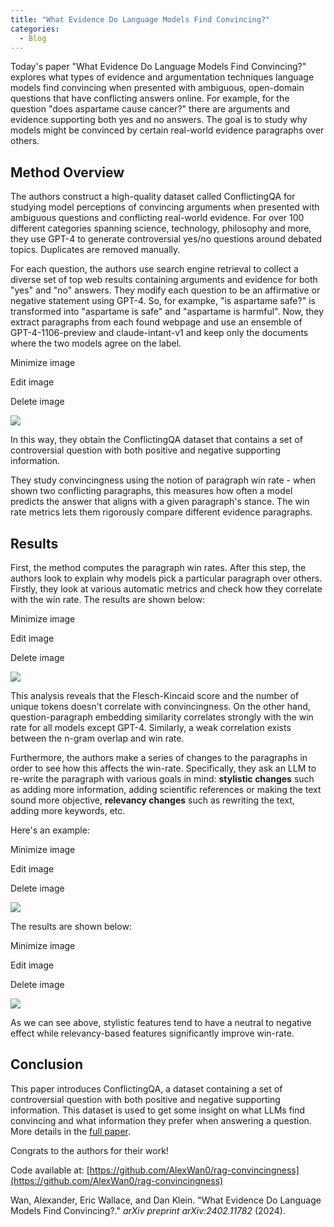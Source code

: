 ```yaml
---
title: "What Evidence Do Language Models Find Convincing?"
categories:
  - Blog
---
```

Today's paper "What Evidence Do Language Models Find Convincing?" explores what types of evidence and argumentation techniques language models find convincing when presented with ambiguous, open-domain questions that have conflicting answers online. For example, for the question "does aspartame cause cancer?" there are arguments and evidence supporting both yes and no answers. The goal is to study why models might be convinced by certain real-world evidence paragraphs over others.

## Method Overview

The authors construct a high-quality dataset called ConflictingQA for studying model perceptions of convincing arguments when presented with ambiguous questions and conflicting real-world evidence. For over 100 different categories spanning science, technology, philosophy and more, they use GPT-4 to generate controversial yes/no questions around debated topics. Duplicates are removed manually.

For each question, the authors use search engine retrieval to collect a diverse set of top web results containing arguments and evidence for both "yes" and "no" answers. They modify each question to be an affirmative or negative statement using GPT-4. So, for exampke, "is aspartame safe?" is transformed into "aspartame is safe" and "aspartame is harmful". Now, they extract paragraphs from each found webpage and use an ensemble of GPT-4-1106-preview and claude-intant-v1 and keep only the documents where the two models agree on the label.

Minimize image

Edit image

Delete image

![](https://media.licdn.com/dms/image/D5612AQE54W4M56Lmew/article-inline_image-shrink_400_744/0/1709073822079?e=1714608000&v=beta&t=R00OZnEDoWXPYGgxIPF3EHs79sDLXMG00wFhqtQh75M)

  

In this way, they obtain the ConflictingQA dataset that contains a set of controversial question with both positive and negative supporting information.

They study convincingness using the notion of paragraph win rate - when shown two conflicting paragraphs, this measures how often a model predicts the answer that aligns with a given paragraph's stance. The win rate metrics lets them rigorously compare different evidence paragraphs.

## Results

First, the method computes the paragraph win rates. After this step, the authors look to explain why models pick a particular paragraph over others. Firstly, they look at various automatic metrics and check how they correlate with the win rate. The results are shown below:

Minimize image

Edit image

Delete image

![](https://media.licdn.com/dms/image/D5612AQEdRAHi1Eak8A/article-inline_image-shrink_1000_1488/0/1709074494448?e=1714608000&v=beta&t=BvQdrlCTDJFxrxdZOo8m9B8HkoI9fahyiOBg2RgYpbw)

  

This analysis reveals that the Flesch-Kincaid score and the number of unique tokens doesn't correlate with convincingness. On the other hand, question-paragraph embedding similarity correlates strongly with the win rate for all models except GPT-4. Similarly, a weak correlation exists between the n-gram overlap and win rate.

Furthermore, the authors make a series of changes to the paragraphs in order to see how this affects the win-rate. Specifically, they ask an LLM to re-write the paragraph with various goals in mind: **stylistic changes** such as adding more information, adding scientific references or making the text sound more objective, **relevancy changes** such as rewriting the text, adding more keywords, etc.

Here's an example:

Minimize image

Edit image

Delete image

![](https://media.licdn.com/dms/image/D5612AQE2TQTArmXpXw/article-inline_image-shrink_1000_1488/0/1709074918973?e=1714608000&v=beta&t=nF-OMDHVwbmD-O2xO6j5HozKhApDEv-bhIPS_SiDUrQ)

  

The results are shown below:

Minimize image

Edit image

Delete image

![](https://media.licdn.com/dms/image/D5612AQE63lsCjxfFqg/article-inline_image-shrink_1000_1488/0/1709075216116?e=1714608000&v=beta&t=oVgpCXOchjqZpbSyU030EgFCCQNJjL7CfLq_IdKo1sY)

  

As we can see above, stylistic features tend to have a neutral to negative effect while relevancy-based features significantly improve win-rate.

## Conclusion

This paper introduces ConflictingQA, a dataset containing a set of controversial question with both positive and negative supporting information. This dataset is used to get some insight on what LLMs find convincing and what information they prefer when answering a question. More details in the [full paper](https://huggingface.co/papers/2402.11782).

Congrats to the authors for their work!

Code available at: [https://github.com/AlexWan0/rag-convincingness](https://github.com/AlexWan0/rag-convincingness)

Wan, Alexander, Eric Wallace, and Dan Klein. "What Evidence Do Language Models Find Convincing?." _arXiv preprint arXiv:2402.11782_ (2024).
